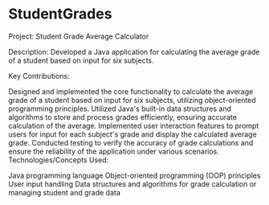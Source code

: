 # StudentGrades

Project: Student Grade Average Calculator

Description:
Developed a Java application for calculating the average grade of a student based on input for six subjects.

Key Contributions:

Designed and implemented the core functionality to calculate the average grade of a student based on input for six subjects, utilizing object-oriented programming principles.
Utilized Java's built-in data structures and algorithms to store and process grades efficiently, ensuring accurate calculation of the average.
Implemented user interaction features to prompt users for input for each subject's grade and display the calculated average grade.
Conducted testing to verify the accuracy of grade calculations and ensure the reliability of the application under various scenarios.
Technologies/Concepts Used:

Java programming language
Object-oriented programming (OOP) principles
User input handling
Data structures and algorithms for grade calculation
or managing student and grade data

